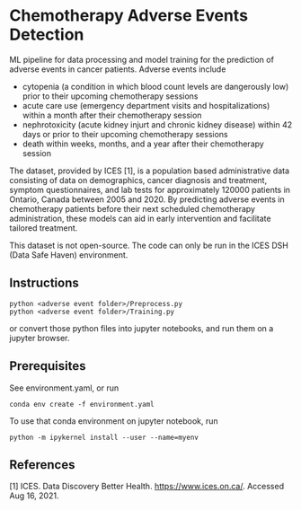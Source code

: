 # Chemotherapy Adverse Events Detection

ML pipeline for data processing and model training for the prediction of adverse events in cancer patients. Adverse events include
- cytopenia (a condition in which blood count levels are dangerously low) prior to their upcoming chemotherapy sessions
- acute care use (emergency department visits and hospitalizations) within a month after their chemotherapy session
- nephrotoxicity (acute kidney injurt and chronic kidney disease) within 42 days or prior to their upcoming chemotherapy sessions
- death within weeks, months, and a year after their chemotherapy session

The dataset, provided by ICES [1], is a population based administrative data consisting of data on demographics, cancer diagnosis and treatment, symptom questionnaires, and lab tests for approximately 120000 patients in Ontario, Canada between 2005 and 2020. By predicting adverse events in chemotherapy patients before their next scheduled chemotherapy administration, these models can aid in early intervention and facilitate tailored treatment.

This dataset is not open-source. The code can only be run in the ICES DSH (Data Safe Haven) environment.

## Instructions

    python <adverse event folder>/Preprocess.py 
    python <adverse event folder>/Training.py

or convert those python files into jupyter notebooks, and run them on a jupyter browser.

## Prerequisites
See environment.yaml, or run

	conda env create -f environment.yaml

To use that conda environment on jupyter notebook, run

	python -m ipykernel install --user --name=myenv

## References
[1] ICES. Data Discovery Better Health. https://www.ices.on.ca/. Accessed Aug 16, 2021.